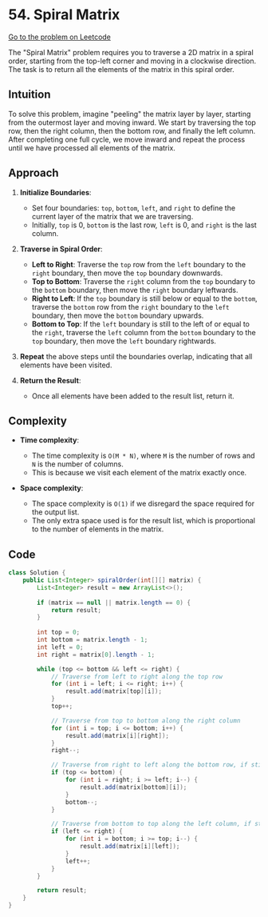 # 54. Spiral Matrix

[Go to the problem on Leetcode](https://leetcode.com/problems/spiral-matrix)

The "Spiral Matrix" problem requires you to traverse a 2D matrix in a spiral order, starting from the top-left corner and moving in a clockwise direction. The task is to return all the elements of the matrix in this spiral order.

## Intuition

To solve this problem, imagine "peeling" the matrix layer by layer, starting from the outermost layer and moving inward. We start by traversing the top row, then the right column, then the bottom row, and finally the left column. After completing one full cycle, we move inward and repeat the process until we have processed all elements of the matrix.

## Approach

1. **Initialize Boundaries**:
   - Set four boundaries: `top`, `bottom`, `left`, and `right` to define the current layer of the matrix that we are traversing.
   - Initially, `top` is 0, `bottom` is the last row, `left` is 0, and `right` is the last column.

2. **Traverse in Spiral Order**:
   - **Left to Right**: Traverse the `top` row from the `left` boundary to the `right` boundary, then move the `top` boundary downwards.
   - **Top to Bottom**: Traverse the `right` column from the `top` boundary to the `bottom` boundary, then move the `right` boundary leftwards.
   - **Right to Left**: If the `top` boundary is still below or equal to the `bottom`, traverse the `bottom` row from the `right` boundary to the `left` boundary, then move the `bottom` boundary upwards.
   - **Bottom to Top**: If the `left` boundary is still to the left of or equal to the `right`, traverse the `left` column from the `bottom` boundary to the `top` boundary, then move the `left` boundary rightwards.

3. **Repeat** the above steps until the boundaries overlap, indicating that all elements have been visited.

4. **Return the Result**:
   - Once all elements have been added to the result list, return it.

## Complexity

- **Time complexity**:
  - The time complexity is `O(M * N)`, where `M` is the number of rows and `N` is the number of columns.
  - This is because we visit each element of the matrix exactly once.

- **Space complexity**:
  - The space complexity is `O(1)` if we disregard the space required for the output list.
  - The only extra space used is for the result list, which is proportional to the number of elements in the matrix.

## Code

```java
class Solution {
    public List<Integer> spiralOrder(int[][] matrix) {
        List<Integer> result = new ArrayList<>();
        
        if (matrix == null || matrix.length == 0) {
            return result;
        }
        
        int top = 0;
        int bottom = matrix.length - 1;
        int left = 0;
        int right = matrix[0].length - 1;

        while (top <= bottom && left <= right) {
            // Traverse from left to right along the top row
            for (int i = left; i <= right; i++) {
                result.add(matrix[top][i]);
            }
            top++;

            // Traverse from top to bottom along the right column
            for (int i = top; i <= bottom; i++) {
                result.add(matrix[i][right]);
            }
            right--;

            // Traverse from right to left along the bottom row, if still within bounds
            if (top <= bottom) {
                for (int i = right; i >= left; i--) {
                    result.add(matrix[bottom][i]);
                }
                bottom--;
            }

            // Traverse from bottom to top along the left column, if still within bounds
            if (left <= right) {
                for (int i = bottom; i >= top; i--) {
                    result.add(matrix[i][left]);
                }
                left++;
            }
        }

        return result;
    }
}
```
